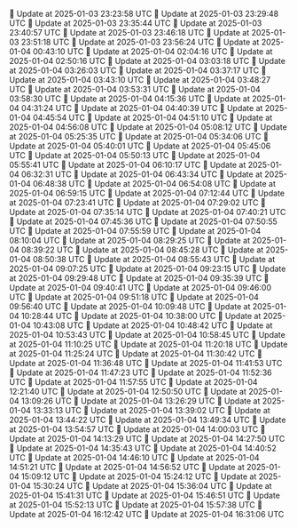🔄 Update at 2025-01-03 23:23:58 UTC
🔄 Update at 2025-01-03 23:29:48 UTC
🔄 Update at 2025-01-03 23:35:44 UTC
🔄 Update at 2025-01-03 23:40:57 UTC
🔄 Update at 2025-01-03 23:46:18 UTC
🔄 Update at 2025-01-03 23:51:18 UTC
🔄 Update at 2025-01-03 23:56:24 UTC
🔄 Update at 2025-01-04 00:43:10 UTC
🔄 Update at 2025-01-04 02:04:16 UTC
🔄 Update at 2025-01-04 02:50:16 UTC
🔄 Update at 2025-01-04 03:03:18 UTC
🔄 Update at 2025-01-04 03:26:03 UTC
🔄 Update at 2025-01-04 03:37:17 UTC
🔄 Update at 2025-01-04 03:43:10 UTC
🔄 Update at 2025-01-04 03:48:27 UTC
🔄 Update at 2025-01-04 03:53:31 UTC
🔄 Update at 2025-01-04 03:58:30 UTC
🔄 Update at 2025-01-04 04:15:36 UTC
🔄 Update at 2025-01-04 04:31:24 UTC
🔄 Update at 2025-01-04 04:40:39 UTC
🔄 Update at 2025-01-04 04:45:54 UTC
🔄 Update at 2025-01-04 04:51:10 UTC
🔄 Update at 2025-01-04 04:56:08 UTC
🔄 Update at 2025-01-04 05:08:12 UTC
🔄 Update at 2025-01-04 05:25:35 UTC
🔄 Update at 2025-01-04 05:34:06 UTC
🔄 Update at 2025-01-04 05:40:01 UTC
🔄 Update at 2025-01-04 05:45:06 UTC
🔄 Update at 2025-01-04 05:50:13 UTC
🔄 Update at 2025-01-04 05:55:41 UTC
🔄 Update at 2025-01-04 06:10:17 UTC
🔄 Update at 2025-01-04 06:32:31 UTC
🔄 Update at 2025-01-04 06:43:34 UTC
🔄 Update at 2025-01-04 06:48:38 UTC
🔄 Update at 2025-01-04 06:54:08 UTC
🔄 Update at 2025-01-04 06:59:15 UTC
🔄 Update at 2025-01-04 07:12:44 UTC
🔄 Update at 2025-01-04 07:23:41 UTC
🔄 Update at 2025-01-04 07:29:02 UTC
🔄 Update at 2025-01-04 07:35:14 UTC
🔄 Update at 2025-01-04 07:40:21 UTC
🔄 Update at 2025-01-04 07:45:36 UTC
🔄 Update at 2025-01-04 07:50:55 UTC
🔄 Update at 2025-01-04 07:55:59 UTC
🔄 Update at 2025-01-04 08:10:04 UTC
🔄 Update at 2025-01-04 08:29:25 UTC
🔄 Update at 2025-01-04 08:39:22 UTC
🔄 Update at 2025-01-04 08:45:28 UTC
🔄 Update at 2025-01-04 08:50:38 UTC
🔄 Update at 2025-01-04 08:55:43 UTC
🔄 Update at 2025-01-04 09:07:25 UTC
🔄 Update at 2025-01-04 09:23:15 UTC
🔄 Update at 2025-01-04 09:29:48 UTC
🔄 Update at 2025-01-04 09:35:39 UTC
🔄 Update at 2025-01-04 09:40:41 UTC
🔄 Update at 2025-01-04 09:46:00 UTC
🔄 Update at 2025-01-04 09:51:18 UTC
🔄 Update at 2025-01-04 09:56:40 UTC
🔄 Update at 2025-01-04 10:09:48 UTC
🔄 Update at 2025-01-04 10:28:44 UTC
🔄 Update at 2025-01-04 10:38:00 UTC
🔄 Update at 2025-01-04 10:43:08 UTC
🔄 Update at 2025-01-04 10:48:42 UTC
🔄 Update at 2025-01-04 10:53:43 UTC
🔄 Update at 2025-01-04 10:58:45 UTC
🔄 Update at 2025-01-04 11:10:25 UTC
🔄 Update at 2025-01-04 11:20:18 UTC
🔄 Update at 2025-01-04 11:25:24 UTC
🔄 Update at 2025-01-04 11:30:42 UTC
🔄 Update at 2025-01-04 11:36:48 UTC
🔄 Update at 2025-01-04 11:41:53 UTC
🔄 Update at 2025-01-04 11:47:23 UTC
🔄 Update at 2025-01-04 11:52:36 UTC
🔄 Update at 2025-01-04 11:57:55 UTC
🔄 Update at 2025-01-04 12:21:40 UTC
🔄 Update at 2025-01-04 12:50:50 UTC
🔄 Update at 2025-01-04 13:09:26 UTC
🔄 Update at 2025-01-04 13:26:29 UTC
🔄 Update at 2025-01-04 13:33:13 UTC
🔄 Update at 2025-01-04 13:39:02 UTC
🔄 Update at 2025-01-04 13:44:22 UTC
🔄 Update at 2025-01-04 13:49:34 UTC
🔄 Update at 2025-01-04 13:54:57 UTC
🔄 Update at 2025-01-04 14:00:03 UTC
🔄 Update at 2025-01-04 14:13:29 UTC
🔄 Update at 2025-01-04 14:27:50 UTC
🔄 Update at 2025-01-04 14:35:43 UTC
🔄 Update at 2025-01-04 14:40:52 UTC
🔄 Update at 2025-01-04 14:46:10 UTC
🔄 Update at 2025-01-04 14:51:21 UTC
🔄 Update at 2025-01-04 14:56:52 UTC
🔄 Update at 2025-01-04 15:09:12 UTC
🔄 Update at 2025-01-04 15:24:12 UTC
🔄 Update at 2025-01-04 15:30:24 UTC
🔄 Update at 2025-01-04 15:36:04 UTC
🔄 Update at 2025-01-04 15:41:31 UTC
🔄 Update at 2025-01-04 15:46:51 UTC
🔄 Update at 2025-01-04 15:52:13 UTC
🔄 Update at 2025-01-04 15:57:38 UTC
🔄 Update at 2025-01-04 16:12:42 UTC
🔄 Update at 2025-01-04 16:31:06 UTC

